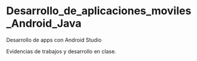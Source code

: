 # Desarrollo_de_aplicaciones_moviles_Android_Java
 Desarrollo de apps con Android Studio 

 Evidencias de trabajos y desarrollo en clase. 
